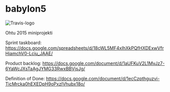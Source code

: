 # babylon5
![Travis-logo][travis-logo]

Ohtu 2015 miniprojekti


[travis-logo]: https://travis-ci.org/Termanty/babylon5.svg?branch=master "Travis"

Sprint taskboard:
https://docs.google.com/spreadsheets/d/18cWL5MF4xIhXkPQfHXDExwVfrHiamchV0-Lciu_JAAE/

Product backlog:
https://docs.google.com/document/d/1aUFKuV2L1MvJz7-6YaWcJXsTaAgJYMG33RwxBBVjsJg/

Definition of Done:
https://docs.google.com/document/d/1ecCzpthguzvi-TicMrcka0hEXEDpH9oPxzIVhubx18o/
